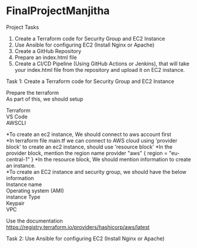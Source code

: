 # FinalProjectManjitha
Project Tasks

01. Create a Terraform code for Security Group and EC2 Instance  
02. Use Ansible for configuring EC2 (Install Nginx or Apache)  
03. Create a GitHub Repository   
04. Prepare an index.html file  
05. Create a CI/CD Pipeline (Using GitHub Actions or Jenkins), that will take your index.html file from the repository and upload it on EC2 instance.
  
Task 1: Create a Terraform code for Security Group and EC2 Instance

Prepare the terraform   
As part of this, we should setup

Terraform  
VS Code  
AWSCLI  

*To create an ec2 instance, We should connect to aws account first   
*In terraform file main.tf we can connect to AWS cloud using 'provider block' to create an ec2 instance, should use 'resource block'
*In the provider block, mention the region name
provider "aws" {
  region = "eu-central-1"
}
*In the resource block, We should mention information to create an instance.  
*To create an EC2 instance and security group, we should have the below information    
Instance name  
Operating system (AMI)  
instance Type  
Keypair  
VPC

Use the documentation
https://registry.terraform.io/providers/hashicorp/aws/latest


Task 2: Use Ansible for configuring EC2 (Install Nginx or Apache)  

